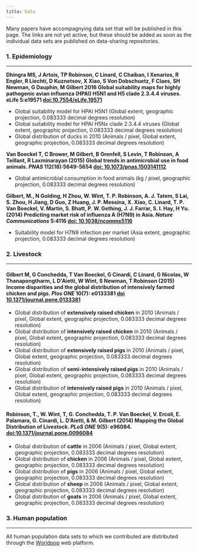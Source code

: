 ```yaml
---
title: Data
---
```


Many papers have accompagnying data set that will be published in this page. The links are not yet active, but these should be added as soon as the individual data sets are published on data-sharing repositories.


### 1. Epidemiology
***

**Dhingra MS, J Artois, TP Robinson, C Linard, C Chaiban, I Xenarios, R Engler, R Liechti, D Kuznetsov, X Xiao, S Von Dobschuetz, F Claes, SH Newman, G Dauphin, M Gilbert  2016 Global suitability maps for highly pathogenic avian influenza (HPAI) H5N1 and H5 clade 2.3.4.4 viruses. eLife 5:e19571 [doi:10.7554/eLife.19571](https://elifesciences.org/content/5/e19571)**

* Global suitability model for HPAI H5N1 (Global extent, geographic projection, 0.083333 decimal degrees resolution)
* Global suitability model for HPAI H5Nx clade 2.3.4.4 viruses (Global extent, geographic projection, 0.083333 decimal degrees resolution)
* Global distribution of ducks in 2010 (Animals / pixel, Global extent, geographic projection, 0.083333 decimal degrees resolution)

**Van Boeckel T, C Brower, M Gilbert, B Grenfell, S Levin, T Robinson, A Teillant, R Laxminarayan (2015) Global trends in antimicrobial use in food animals. *PNAS* 112(18):5649-5654 [doi: 10.1073/pnas.1503141112](http://www.pnas.org/content/112/18/5649.abstract)**

* Global antimicrobial consumption in food animals (kg / pixel,  geographic projection, 0.083333 decimal degrees resolution)

**Gilbert, M., N Golding, H Zhou, W. Wint, T. P. Robinson, A. J. Tatem, S Lai, S. Zhou, H Jiang, D Guo, Z Huang, J. P. Messina, X. Xiao, C. Linard, T. P. Van Boeckel, V. Martin, S. Bhatt, P. W. Gething, J. J. Farrar, S. I. Hay, H Yu. (2014) Predicting market risk of influenza A (H7N9) in Asia. *Nature Communications* 5:4116 [doi: 10.1038/ncomms5116](http://www.nature.com/articles/ncomms5116)**

* Suitability model for H7N9 infection per market (Asia extent, geographic projection, 0.083333 decimal degrees resolution)


### 2. Livestock
***

#### Gilbert M, G Conchedda, T Van Boeckel, G Cinardi, C Linard, G Nicolas, W Thanapongtharm, L D'Aietti, W Wint, S Newman, T Robinson (2015) Income disparities and the global distribution of intensively farmed chicken and pigs. *Plos ONE* 10(7): e0133381 [doi 10.1371/journal.pone.0133381](http://journals.plos.org/plosone/article?id=10.1371/journal.pone.0133381)

* Global distribution of **extensively raised chicken** in 2010 (Animals / pixel, Global extent, geographic projection, 0.083333 decimal degrees resolution)
* Global distribution of **intensively raised chicken** in 2010 (Animals / pixel, Global extent, geographic projection, 0.083333 decimal degrees resolution)
* Global distribution of **extensively raised pigs** in 2010 (Animals / pixel, Global extent, geographic projection, 0.083333 decimal degrees resolution)
* Global distribution of **semi-intensively raised pigs** in 2010 (Animals / pixel, Global extent, geographic projection, 0.083333 decimal degrees resolution)
* Global distribution of **intensively raised pigs** in 2010 (Animals / pixel, Global extent, geographic projection, 0.083333 decimal degrees resolution)

#### Robinson, T., W. Wint, T, G. Conchedda, T. P. Van Boeckel, V. Ercoli, E. Palamara, G. Cinardi, L. D’Aietti, & M. Gilbert (2014) Mapping the Global Distribution of Livestock. *PLoS ONE* 9(5): e96084. [doi:10.1371/journal.pone.0096084](http://journals.plos.org/plosone/article?id=10.1371/journal.pone.0096084)

* Global distribution of **cattle** in 2006 (Animals / pixel, Global extent, geographic projection, 0.083333 decimal degrees resolution)
* Global distribution of **chicken** in 2006 (Animals / pixel, Global extent, geographic projection, 0.083333 decimal degrees resolution)
* Global distribution of **pigs** in 2006 (Animals / pixel, Global extent, geographic projection, 0.083333 decimal degrees resolution)
* Global distribution of **sheep** in 2006 (Animals / pixel, Global extent, geographic projection, 0.083333 decimal degrees resolution)
* Global distribution of **goats** in 2006 (Animals / pixel, Global extent, geographic projection, 0.083333 decimal degrees resolution)


### 3. Human population
***

All human population data sets to which we contributed are distributed through the [Worldpop](http://www.worldpop.org.uk) web platform.

